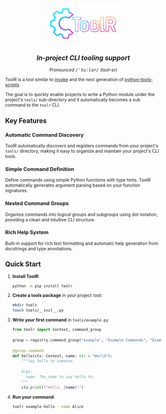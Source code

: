 <h1 align="center">
  <img width="240px" src="docs/imgs/toolr.png" alt="ToolR - AI Generated Logo"/>
</h1>

<h2 align="center">
  <em>In-project CLI tooling support</em>
</h2>

<p align="center">
  <em>Pronounced <tt>/ˈtuːlər/</tt> (tool-er)</em>
</p>

ToolR is a tool similar to [invoke](https://www.pyinvoke.org/) and the next generation of [python-tools-scripts](https://github.com/saltstack/python-tools-scripts).

The goal is to quickly enable projects to write a Python module under the project's `tools/` sub-directory and it automatically becomes a sub command to the `toolr` CLI.

## Key Features

### Automatic Command Discovery

ToolR automatically discovers and registers commands from your project's `tools/` directory, making it easy to organize and maintain your project's CLI tools.

### Simple Command Definition

Define commands using simple Python functions with type hints. ToolR automatically generates argument parsing based on your function signatures.

### Nested Command Groups

Organize commands into logical groups and subgroups using dot notation, providing a clean and intuitive CLI structure.

### Rich Help System

Built-in support for rich text formatting and automatic help generation from docstrings and type annotations.

## Quick Start

1. **Install ToolR**:
   ```bash
   python -m pip install toolr
   ```

2. **Create a tools package** in your project root:
   ```bash
   mkdir tools
   touch tools/__init__.py
   ```

3. **Write your first command** in `tools/example.py`:
   ```python
   from toolr import Context, command_group

   group = registry.command_group("example", "Example Commands", "Example command group")

   @group.command
   def hello(ctx: Context, name: str = "World"):
       """Say hello to someone.

       Args:
         name: The name to say hello to.
       """
       ctx.print(f"Hello, {name}!")
   ```

4. **Run your command**:
   ```bash
   toolr example hello --name Alice
   ```
